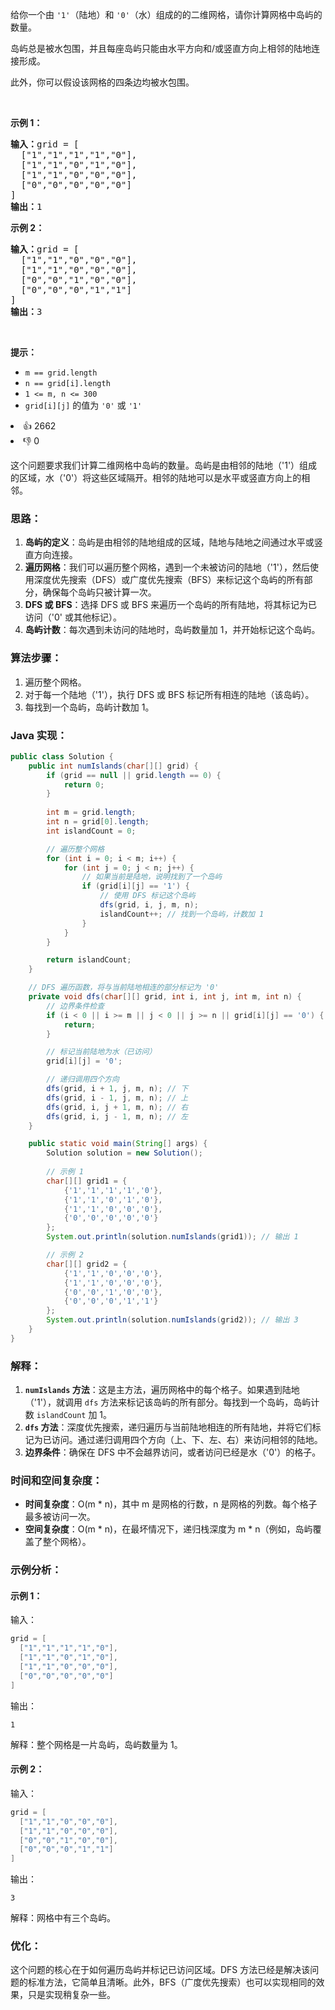 <p>给你一个由&nbsp;<code>'1'</code>（陆地）和 <code>'0'</code>（水）组成的的二维网格，请你计算网格中岛屿的数量。</p>

<p>岛屿总是被水包围，并且每座岛屿只能由水平方向和/或竖直方向上相邻的陆地连接形成。</p>

<p>此外，你可以假设该网格的四条边均被水包围。</p>

<p>&nbsp;</p>

<p><strong>示例 1：</strong></p>

<pre>
<strong>输入：</strong>grid = [
  ["1","1","1","1","0"],
  ["1","1","0","1","0"],
  ["1","1","0","0","0"],
  ["0","0","0","0","0"]
]
<strong>输出：</strong>1
</pre>

<p><strong>示例 2：</strong></p>

<pre>
<strong>输入：</strong>grid = [
  ["1","1","0","0","0"],
  ["1","1","0","0","0"],
  ["0","0","1","0","0"],
  ["0","0","0","1","1"]
]
<strong>输出：</strong>3
</pre>

<p>&nbsp;</p>

<p><strong>提示：</strong></p>

<ul> 
 <li><code>m == grid.length</code></li> 
 <li><code>n == grid[i].length</code></li> 
 <li><code>1 &lt;= m, n &lt;= 300</code></li> 
 <li><code>grid[i][j]</code> 的值为 <code>'0'</code> 或 <code>'1'</code></li> 
</ul>

<div><li>👍 2662</li><li>👎 0</li></div>


这个问题要求我们计算二维网格中岛屿的数量。岛屿是由相邻的陆地（'1'）组成的区域，水（'0'）将这些区域隔开。相邻的陆地可以是水平或竖直方向上的相邻。

### 思路：
1. **岛屿的定义**：岛屿是由相邻的陆地组成的区域，陆地与陆地之间通过水平或竖直方向连接。
2. **遍历网格**：我们可以遍历整个网格，遇到一个未被访问的陆地（'1'），然后使用深度优先搜索（DFS）或广度优先搜索（BFS）来标记这个岛屿的所有部分，确保每个岛屿只被计算一次。
3. **DFS 或 BFS**：选择 DFS 或 BFS 来遍历一个岛屿的所有陆地，将其标记为已访问（'0' 或其他标记）。
4. **岛屿计数**：每次遇到未访问的陆地时，岛屿数量加 1，并开始标记这个岛屿。

### 算法步骤：
1. 遍历整个网格。
2. 对于每一个陆地（'1'），执行 DFS 或 BFS 标记所有相连的陆地（该岛屿）。
3. 每找到一个岛屿，岛屿计数加 1。

### Java 实现：

```java
public class Solution {
    public int numIslands(char[][] grid) {
        if (grid == null || grid.length == 0) {
            return 0;
        }
        
        int m = grid.length;
        int n = grid[0].length;
        int islandCount = 0;

        // 遍历整个网格
        for (int i = 0; i < m; i++) {
            for (int j = 0; j < n; j++) {
                // 如果当前是陆地，说明找到了一个岛屿
                if (grid[i][j] == '1') {
                    // 使用 DFS 标记这个岛屿
                    dfs(grid, i, j, m, n);
                    islandCount++; // 找到一个岛屿，计数加 1
                }
            }
        }

        return islandCount;
    }

    // DFS 遍历函数，将与当前陆地相连的部分标记为 '0'
    private void dfs(char[][] grid, int i, int j, int m, int n) {
        // 边界条件检查
        if (i < 0 || i >= m || j < 0 || j >= n || grid[i][j] == '0') {
            return;
        }

        // 标记当前陆地为水（已访问）
        grid[i][j] = '0';

        // 递归调用四个方向
        dfs(grid, i + 1, j, m, n); // 下
        dfs(grid, i - 1, j, m, n); // 上
        dfs(grid, i, j + 1, m, n); // 右
        dfs(grid, i, j - 1, m, n); // 左
    }

    public static void main(String[] args) {
        Solution solution = new Solution();
        
        // 示例 1
        char[][] grid1 = {
            {'1','1','1','1','0'},
            {'1','1','0','1','0'},
            {'1','1','0','0','0'},
            {'0','0','0','0','0'}
        };
        System.out.println(solution.numIslands(grid1)); // 输出 1

        // 示例 2
        char[][] grid2 = {
            {'1','1','0','0','0'},
            {'1','1','0','0','0'},
            {'0','0','1','0','0'},
            {'0','0','0','1','1'}
        };
        System.out.println(solution.numIslands(grid2)); // 输出 3
    }
}
```

### 解释：
1. **`numIslands` 方法**：这是主方法，遍历网格中的每个格子。如果遇到陆地（'1'），就调用 `dfs` 方法来标记该岛屿的所有部分。每找到一个岛屿，岛屿计数 `islandCount` 加 1。
2. **`dfs` 方法**：深度优先搜索，递归遍历与当前陆地相连的所有陆地，并将它们标记为已访问。通过递归调用四个方向（上、下、左、右）来访问相邻的陆地。
3. **边界条件**：确保在 DFS 中不会越界访问，或者访问已经是水（'0'）的格子。

### 时间和空间复杂度：
- **时间复杂度**：O(m * n)，其中 m 是网格的行数，n 是网格的列数。每个格子最多被访问一次。
- **空间复杂度**：O(m * n)，在最坏情况下，递归栈深度为 m * n（例如，岛屿覆盖了整个网格）。

### 示例分析：
#### 示例 1：
输入：
```java
grid = [
  ["1","1","1","1","0"],
  ["1","1","0","1","0"],
  ["1","1","0","0","0"],
  ["0","0","0","0","0"]
]
```
输出：
```
1
```
解释：整个网格是一片岛屿，岛屿数量为 1。

#### 示例 2：
输入：
```java
grid = [
  ["1","1","0","0","0"],
  ["1","1","0","0","0"],
  ["0","0","1","0","0"],
  ["0","0","0","1","1"]
]
```
输出：
```
3
```
解释：网格中有三个岛屿。

### 优化：
这个问题的核心在于如何遍历岛屿并标记已访问区域。DFS 方法已经是解决该问题的标准方法，它简单且清晰。此外，BFS（广度优先搜索）也可以实现相同的效果，只是实现稍复杂一些。